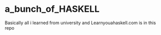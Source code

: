 # a_bunch_of_HASKELL
Basically all i learned from university and Learnyouahaskell.com is in this repo
